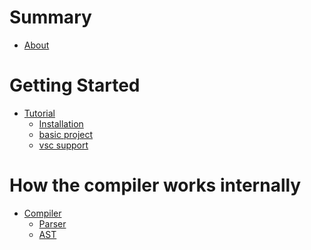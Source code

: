 # Summary

- [About](../../README.md)

# Getting Started

- [Tutorial](./tutorial/README.md)
  - [Installation](./tutorial/installation.md)
  - [basic project](./tutorial/basicproject.md)
  - [vsc support](./tutorial/vscsupport.md)

# How the compiler works internally

- [Compiler](./compiler/README.md)
  - [Parser](./compiler/parser.md)
  - [AST](./compiler/ast.md)
  <!-- - [Parser](./compiler/parser.md)
  - [AST](./compiler/ast.md)
  - [Semantic Analysis](./compiler/semanticanalysis.md)
  - [Code Generation](./compiler/codegeneration.md) -->